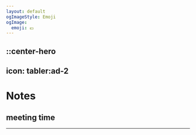 ```yaml
---
layout: default
ogImageStyle: Emoji
ogImage:
  emoji: 💶
---
```


::center-hero
---
icon: tabler:ad-2
---
# Notes

## meeting time

---



